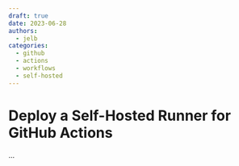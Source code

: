 ```yaml
---
draft: true 
date: 2023-06-28
authors:
  - jelb
categories:
  - github
  - actions
  - workflows
  - self-hosted
---
```


# Deploy a Self-Hosted Runner for GitHub Actions


...